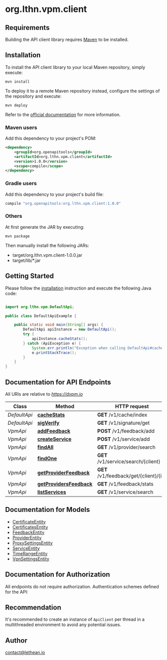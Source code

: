 # org.lthn.vpm.client

## Requirements

Building the API client library requires [Maven](https://maven.apache.org/) to be installed.

## Installation

To install the API client library to your local Maven repository, simply execute:

```shell
mvn install
```

To deploy it to a remote Maven repository instead, configure the settings of the repository and execute:

```shell
mvn deploy
```

Refer to the [official documentation](https://maven.apache.org/plugins/maven-deploy-plugin/usage.html) for more information.

### Maven users

Add this dependency to your project's POM:

```xml
<dependency>
    <groupId>org.openapitools</groupId>
    <artifactId>org.lthn.vpm.client</artifactId>
    <version>1.0.0</version>
    <scope>compile</scope>
</dependency>
```

### Gradle users

Add this dependency to your project's build file:

```groovy
compile "org.openapitools:org.lthn.vpm.client:1.0.0"
```

### Others

At first generate the JAR by executing:

    mvn package

Then manually install the following JARs:

- target/org.lthn.vpm.client-1.0.0.jar
- target/lib/*.jar

## Getting Started

Please follow the [installation](#installation) instruction and execute the following Java code:

```java

import org.lthn.vpm.DefaultApi;

public class DefaultApiExample {

    public static void main(String[] args) {
        DefaultApi apiInstance = new DefaultApi();
        try {
            apiInstance.cacheStats();
        } catch (ApiException e) {
            System.err.println("Exception when calling DefaultApi#cacheStats");
            e.printStackTrace();
        }
    }
}

```

## Documentation for API Endpoints

All URIs are relative to *https://dvpm.io*

Class | Method | HTTP request | Description
------------ | ------------- | ------------- | -------------
*DefaultApi* | [**cacheStats**](docs/DefaultApi.md#cacheStats) | **GET** /v1/cache/index | 
*DefaultApi* | [**sigVerify**](docs/DefaultApi.md#sigVerify) | **GET** /v1/signature/get | 
*VpmApi* | [**addFeedback**](docs/VpmApi.md#addFeedback) | **POST** /v1/feedback/add | 
*VpmApi* | [**createService**](docs/VpmApi.md#createService) | **POST** /v1/service/add | 
*VpmApi* | [**findAll**](docs/VpmApi.md#findAll) | **GET** /v1/provider/search | 
*VpmApi* | [**findOne**](docs/VpmApi.md#findOne) | **GET** /v1/service/search/{client} | 
*VpmApi* | [**getProviderFeedback**](docs/VpmApi.md#getProviderFeedback) | **GET** /v1/feedback/get/{client}/{id} | 
*VpmApi* | [**getProvidersFeedback**](docs/VpmApi.md#getProvidersFeedback) | **GET** /v1/feedback/stats | 
*VpmApi* | [**listServices**](docs/VpmApi.md#listServices) | **GET** /v1/service/search | 


## Documentation for Models

 - [CertificateEntity](docs/CertificateEntity.md)
 - [CertificatesEntity](docs/CertificatesEntity.md)
 - [FeedbackEntity](docs/FeedbackEntity.md)
 - [ProviderEntity](docs/ProviderEntity.md)
 - [ProxySettingsEntity](docs/ProxySettingsEntity.md)
 - [ServiceEntity](docs/ServiceEntity.md)
 - [TimeRangeEntity](docs/TimeRangeEntity.md)
 - [VpnSettingsEntity](docs/VpnSettingsEntity.md)


## Documentation for Authorization

All endpoints do not require authorization.
Authentication schemes defined for the API:

## Recommendation

It's recommended to create an instance of `ApiClient` per thread in a multithreaded environment to avoid any potential issues.

## Author

contact@lethean.io

